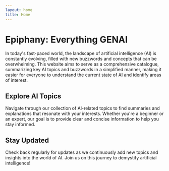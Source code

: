 ```yaml
---
layout: home
title: Home
---
```


# Epiphany: Everything GENAI
In today's fast-paced world, the landscape of artificial intelligence (AI) is constantly evolving, filled with new buzzwords and concepts that can be overwhelming. This website aims to serve as a comprehensive catalogue, summarizing key AI topics and buzzwords in a simplified manner, making it easier for everyone to understand the current state of AI and identify areas of interest.

## Explore AI Topics

Navigate through our collection of AI-related topics to find summaries and explanations that resonate with your interests. Whether you're a beginner or an expert, our goal is to provide clear and concise information to help you stay informed.

## Stay Updated

Check back regularly for updates as we continuously add new topics and insights into the world of AI. Join us on this journey to demystify artificial intelligence!